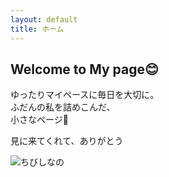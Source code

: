 ```yaml
---
layout: default
title: ホーム
---
```


<!-- ここにHTMLを直接書いてもOK。もとの index.html の中身をここに入れる -->
<div id="home" class="page">
    <h2>Welcome to My page😊</h2>
    <p>ゆったりマイペースに毎日を大切に。<br>
        ふだんの私を詰めこんだ、<br>
        小さなページ🌼
    </p>
    <p>見に来てくれて、ありがとう</p>
    <img src="{{ '/assets/images/Picsart_25-03.jpg' | relative_url }}" alt="ちびしなの" />
</div>
